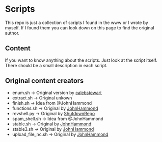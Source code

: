
# Scripts

This repo is just a collection of scripts I found in the www or I wrote by myself. If I found them you can look down on this page to find the original author.

## Content

If you want to know anything about the scripts. Just look at the script itself. There should be a small description in each script.

## Original content creators
- enum.sh -> Original version by [calebstewart](https://github.com/calebstewart/init-machine)
- extract.sh -> Original unkown
- finish.sh -> Idea from @JohnHammond
- functions.sh -> Original by [JohnHammond](https://github.com/JohnHammond/poor-mans-pentest)
- revshell.py -> Original by [ShutdownRepo](https://github.com/ShutdownRepo/shellerator)
- spam_shell.sh -> Idea from @JohnHammond
- stable.sh -> Original by [JohnHammond](https://github.com/JohnHammond/poor-mans-pentest)
- stable3.sh -> Original by [JohnHammond](https://github.com/JohnHammond/poor-mans-pentest)
- upload_file_nc.sh -> Original by [JohnHammond](https://github.com/JohnHammond/poor-mans-pentest)